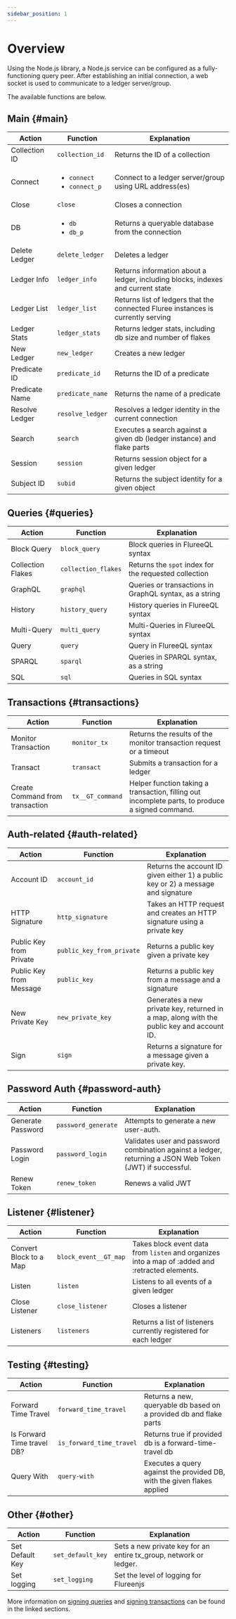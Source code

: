 ```yaml
---
sidebar_position: 1
---
```

# Overview

Using the Node.js library, a Node.js service can be configured as a fully-functioning query peer.  After establishing an initial connection, a web socket is used to communicate to a ledger server/group.  

The available functions are below.

## Main {#main}

Action | Function | Explanation
-- | -- | --
Collection ID | `collection_id` | Returns the ID of a collection
Connect | <ul><li>`connect`</li><li>`connect_p`</li></ul> | Connect to a ledger server/group using URL address(es)
Close | `close` | Closes a connection
DB | <ul><li>`db`</li><li>`db_p`</li></ul> | Returns a queryable database from the connection
Delete Ledger | `delete_ledger` | Deletes a ledger
Ledger Info | `ledger_info` | Returns information about a ledger, including blocks, indexes and current state
Ledger List | `ledger_list` | Returns list of ledgers that the connected Fluree instances is currently serving
Ledger Stats | `ledger_stats` | Returns ledger stats, including db size and number of flakes
New Ledger | `new_ledger` | Creates a new ledger
Predicate ID | `predicate_id` | Returns the ID of a predicate
Predicate Name | `predicate_name` | Returns the name of a predicate
Resolve Ledger | `resolve_ledger` | Resolves a ledger identity in the current connection
Search | `search` | Executes a search against a given db (ledger instance) and flake parts
Session | `session` | Returns session object for a given ledger
Subject ID | `subid` | Returns the subject identity for a given object

## Queries {#queries}

Action | Function | Explanation
-- | -- | --
Block Query | `block_query` | Block queries in FlureeQL syntax
Collection Flakes | `collection_flakes` | Returns the `spot` index for the requested collection
GraphQL | `graphql` | Queries or transactions in GraphQL syntax, as a string
History |  `history_query`| History queries in FlureeQL syntax
Multi-Query | `multi_query` | Multi-Queries in FlureeQL syntax
Query | `query` | Query in FlureeQL syntax
SPARQL | `sparql` | Queries in SPARQL syntax, as a string
SQL | `sql` | Queries in SQL syntax

## Transactions {#transactions}

Action | Function | Explanation
-- | -- | --
Monitor Transaction | `monitor_tx` | Returns the results of the monitor transaction request or a timeout
Transact | `transact` | Submits a transaction for a ledger
Create Command from transaction | `tx__GT_command` | Helper function taking a transaction, filling out incomplete parts, to produce a signed command.

## Auth-related {#auth-related}

Action | Function | Explanation
-- | -- | --
Account ID | `account_id` | Returns the account ID given either 1) a public key or 2) a message and signature
HTTP Signature | `http_signature` | Takes an HTTP request and creates an HTTP signature using a private key
Public Key from Private | `public_key_from_private` | Returns a public key given a private key
Public Key from Message | `public_key` | Returns a public key from a message and a signature
New Private Key | `new_private_key` | Generates a new private key, returned in a map, along with the public key and account ID.
Sign | `sign` | Returns a signature for a message given a private key.

## Password Auth {#password-auth}

Action | Function | Explanation
-- | -- | --
Generate Password | `password_generate` | Attempts to generate a new user-auth.
Password Login | `password_login` | Validates user and password combination against a ledger, returning a JSON Web Token (JWT) if successful.
Renew Token | `renew_token` | Renews a valid JWT

## Listener {#listener}

Action | Function | Explanation
-- | -- | --
Convert Block to a Map | `block_event__GT_map` | Takes block event data from `listen` and organizes into a map of :added and :retracted elements.
Listen | `listen` | Listens to all events of a given ledger
Close Listener | `close_listener` | Closes a listener
Listeners | `listeners` | Returns a list of listeners currently registered for each ledger

## Testing {#testing}

Action | Function | Explanation
-- | -- | --
Forward Time Travel | `forward_time_travel` | Returns a new, queryable db based on a provided db and flake parts
Is Forward Time travel DB? | `is_forward_time_travel` | Returns true if provided db is a forward-time-travel db
Query With | `query-with` | Executes a query against the provided DB, with the given flakes applied

## Other {#other}

Action | Function | Explanation
-- | -- | --
Set Default Key | `set_default_key` | Sets a new private key for an entire tx_group, network or ledger.  
Set logging | `set_logging` | Set the level of logging for Flureenjs

More information on [signing queries](/concepts/identity/signatures.md#signed-queries) and [signing transactions](/concepts/identity/signatures.md#signed-transactions) can be found in the linked sections.

